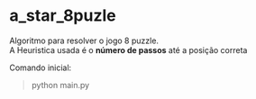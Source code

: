 # a_star_8puzle
Algoritmo para resolver o jogo 8 puzzle.  
A Heuristica usada é o **número de passos** até a posição correta

Comando inicial:
> python main.py
